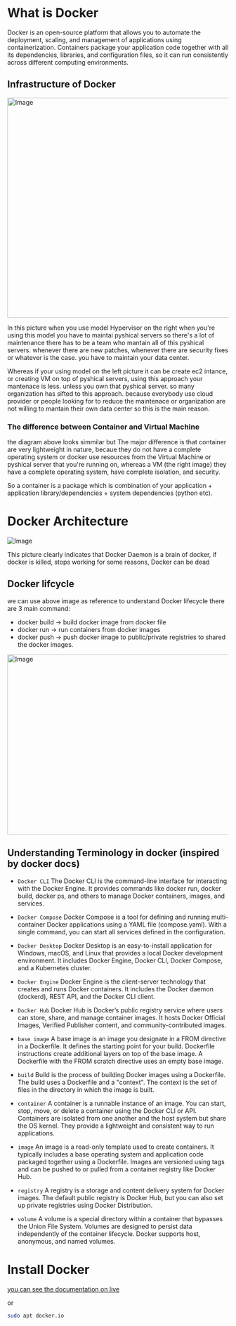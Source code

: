 # What is Docker
Docker is an open-source platform that allows you to automate the deployment, scaling, and management of applications using containerization. Containers package your application code together with all its dependencies, libraries, and configuration files, so it can run consistently across different computing environments.

## Infrastructure of Docker
<img width="1225" height="501" alt="Image" src="https://github.com/user-attachments/assets/0f1448bc-22dc-45a2-bcb0-c8f8cf37bf45" />

In this picture when you use model Hypervisor on the right when you're using this model you have to maintai pyshical servers so there's a lot of maintenance there has to be a team who mantain all of this pyshical servers. whenever there are new patches, whenever there are security fixes or whatever is the case. you have to maintain your data center.

Whereas if your using model on the left picture it can be create ec2 intance, or creating VM on top of pyshical servers, using this approach your mantenace is less. unless you own that pyshical server. so many organization has sifted to this approach. because everybody use cloud provider or people looking for to reduce the maintenace or organization are not willing to mantain their own data center so this is the main reason. 

### The difference between Container and Virtual Machine
the diagram above looks simmilar but The major difference is that container are very lightweight in nature, becaue they do not have a complete operating system or docker use resources from the Virtual Machine or pyshical server that you're running on, whereas a VM (the right image) they have a complete operating system, have complete isolation, and security.

So a container is a package which is combination of your application + application library/dependencies + system dependencies (python etc).

# Docker Architecture
![Image](https://github.com/user-attachments/assets/ed861c08-de51-465e-bf85-ea356e10a70e)

This picture clearly indicates that Docker Daemon is a brain of docker, if docker is killed, stops working for some reasons, Docker can be dead

## Docker lifcycle
we can use above image as reference to understand Docker lifecycle
there are 3 main command:
- docker build  -> build docker image from docker file
- docker run  -> run containers from docker images
- docker push  -> push docker image to public/private registries to shared the docker images.

<img width="725" height="410" alt="Image" src="https://github.com/user-attachments/assets/cf699513-0b4b-452b-b221-3ffdd0341a96" />

## Understanding Terminology in docker (inspired by docker docs)
- ``Docker CLI``	The Docker CLI is the command-line interface for interacting with the Docker Engine. It provides commands like docker run, docker build, docker ps, and others to manage Docker containers, images, and services.

- ``Docker Compose``	Docker Compose is a tool for defining and running multi-container Docker applications using a YAML file (compose.yaml). With a single command, you can start all services defined in the configuration.

- ``Docker Desktop``	Docker Desktop is an easy-to-install application for Windows, macOS, and Linux that provides a local Docker development environment. It includes Docker Engine, Docker CLI, Docker Compose, and a Kubernetes cluster.

- ``Docker Engine``	Docker Engine is the client-server technology that creates and runs Docker containers. It includes the Docker daemon (dockerd), REST API, and the Docker CLI client.

- ``Docker Hub``	Docker Hub is Docker’s public registry service where users can store, share, and manage container images. It hosts Docker Official Images, Verified Publisher content, and community-contributed images.

- ``base image``	A base image is an image you designate in a FROM directive in a Dockerfile. It defines the starting point for your build. Dockerfile instructions create additional layers on top of the base image. A Dockerfile with the FROM scratch directive uses an empty base image.

- ``build``	Build is the process of building Docker images using a Dockerfile. The build uses a Dockerfile and a "context". The context is the set of files in the directory in which the image is built.

- ``container``	A container is a runnable instance of an image. You can start, stop, move, or delete a container using the Docker CLI or API. Containers are isolated from one another and the host system but share the OS kernel. They provide a lightweight and consistent way to run applications.

- ``image``	 An image is a read-only template used to create containers. It typically includes a base operating system and application code packaged together using a Dockerfile. Images are versioned using tags and can be pushed to or pulled from a container registry like Docker Hub.

- ``registry``	A registry is a storage and content delivery system for Docker images. The default public registry is Docker Hub, but you can also set up private registries using Docker Distribution.

- ``volume``	A volume is a special directory within a container that bypasses the Union File System. Volumes are designed to persist data independently of the container lifecycle. Docker supports host, anonymous, and named volumes.

# Install Docker
[you can see the documentation on live](https://docs.docker.com/get-started/get-docker/)

or 

```bash
sudo apt docker.io
```
